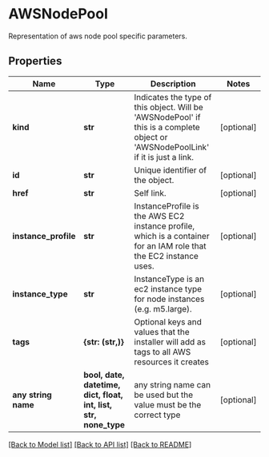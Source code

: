 # AWSNodePool

Representation of aws node pool specific parameters.

## Properties
Name | Type | Description | Notes
------------ | ------------- | ------------- | -------------
**kind** | **str** | Indicates the type of this object. Will be &#39;AWSNodePool&#39; if this is a complete object or &#39;AWSNodePoolLink&#39; if it is just a link. | [optional] 
**id** | **str** | Unique identifier of the object. | [optional] 
**href** | **str** | Self link. | [optional] 
**instance_profile** | **str** | InstanceProfile is the AWS EC2 instance profile, which is a container for an IAM role that the EC2 instance uses. | [optional] 
**instance_type** | **str** | InstanceType is an ec2 instance type for node instances (e.g. m5.large). | [optional] 
**tags** | **{str: (str,)}** | Optional keys and values that the installer will add as tags to all AWS resources it creates | [optional] 
**any string name** | **bool, date, datetime, dict, float, int, list, str, none_type** | any string name can be used but the value must be the correct type | [optional]

[[Back to Model list]](../README.md#documentation-for-models) [[Back to API list]](../README.md#documentation-for-api-endpoints) [[Back to README]](../README.md)


